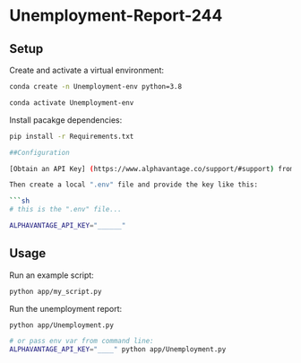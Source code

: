# Unemployment-Report-244


## Setup

Create and activate a virtual environment:

```sh 
conda create -n Unemployment-env python=3.8

conda activate Unemployment-env
```

Install pacakge dependencies:
```sh
pip install -r Requirements.txt

##Configuration

[Obtain an API Key] (https://www.alphavantage.co/support/#support) from AlphaVantage. 

Then create a local ".env" file and provide the key like this: 

```sh
# this is the ".env" file...

ALPHAVANTAGE_API_KEY="______"
```

## Usage

Run an example script:

```sh
python app/my_script.py
```

Run the unemployment report:

```sh
python app/Unemployment.py

# or pass env var from command line:
ALPHAVANTAGE_API_KEY="____" python app/Unemployment.py
```

